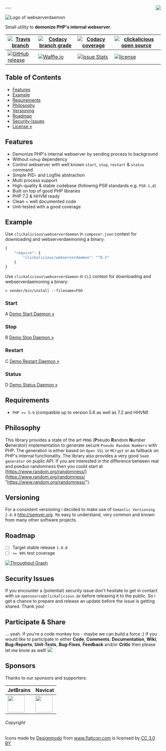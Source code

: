 <img src="https://avatars2.githubusercontent.com/u/514566?v=3&u=4615dfc4970d93dea5d3eaf996b7903ee6e24e20&s=140" align="right" />
---

![Logo of webserverdaemon](docs/logo-large.png)

Small utility to **demonize PHP's internal webserver**.

| [![Travis branch](https://img.shields.io/travis/clickalicious/webserverdaemon/master.svg)](https://travis-ci.org/clickalicious/webserverdaemon) 	| [![Codacy branch grade](https://img.shields.io/codacy/grade/8c129b9effb64446a8d2d30eaf305679/master.svg)](https://www.codacy.com/app/clickalicious/webserverdaemon?utm_source=github.com&utm_medium=referral&utm_content=clickalicious/webserverdaemon&utm_campaign=Badge_Grade) 	| [![Codacy coverage](https://img.shields.io/codacy/coverage/c73c519d18dd4d6ca703271b4d5faccf.svg)](https://www.codacy.com/app/clickalicious/webserverdaemon?utm_source=github.com&utm_medium=referral&utm_content=clickalicious/webserverdaemon&utm_campaign=Badge_Grade) 	| [![clickalicious open source](https://img.shields.io/badge/clickalicious-open--source-green.svg?style=flat)](https://www.clickalicious.de/) 	|
|---	|---	|---	|---	|
| [![GitHub release](https://img.shields.io/github/release/clickalicious/webserverdaemon.svg?style=flat)](https://github.com/clickalicious/webserverdaemon/releases) 	| [![Waffle.io](https://img.shields.io/waffle/label/clickalicious/webserverdaemon/in%20progress.svg)](https://waffle.io/clickalicious/webserverdaemon)  	| [![Issue Stats](https://img.shields.io/issuestats/i/github/clickalicious/webserverdaemon.svg)](https://github.com/clickalicious/webserverdaemon/issues) 	| [![license](https://img.shields.io/github/license/mashape/apistatus.svg)](https://opensource.org/licenses/MIT)  	|


## Table of Contents

- [Features](#features)
- [Example](#example)
- [Requirements](#requirements)
- [Philosophy](#philosophy)
- [Versioning](#versioning)
- [Roadmap](#roadmap)
- [Security-Issues](#security-issues)
- [License »](LICENSE)


## Features

 - Demonize PHP's internal webserver by sending process to background
 - Without `nohup` dependency
 - Control webserver with well known `start`, `stop`, `restart` & `status` command
 - Simple PID- and Logfile abstraction
 - Multi process support
 - High-quality & stable codebase (following PSR standards e.g. `PSR-1,4`)
 - Built on top of good PHP libraries
 - PHP 7.2 & HHVM ready
 - Clean + well documented code
 - Unit-tested with a good coverage


## Example

Use `clickalicious\webserverdaemon` in `composer.json` context for downloading and webserverdaemoning a binary:
```js
{
    "require": {
        "clickalicious/webserverdaemon": "^0.1"
    }
}
```

Use `clickalicious\webserverdaemon` in `CLI` context for downloading and webserverdaemoning a binary:
```shell
> vendor/bin/install --filename=FOO
```

### Start
A
[Demo Start Daemon »](demo/start.php)

### Stop
B
[Demo Stop Daemon »](demo/stop.php)

### Restart
C
[Demo Restart Daemon »](demo/restart.php)

### Status
D
[Demo Status Daemon »](demo/status.php)


## Requirements

 - `PHP >= 5.6` (compatible up to version 5.6 as well as 7.2 and HHVM)


## Philosophy

This library provides a state of the art `PRNG` (**P**seudo **R**andom **N**umber **G**enerator) implementation to generate secure `Pseudo Random Numbers` with PHP. The generation is either based on `Open SSL` or `MCrypt` or as fallback on PHP's internal functionality. The library also provides a very good `Seed generator` on puplic API. If you are interested in the difference between real and pseduo randomness then you could start at [https://www.random.org/randomness/](https://www.random.org/randomness/ "https://www.random.org/randomness/").


## Versioning

For a consistent versioning i decided to make use of `Semantic Versioning 2.0.0` http://semver.org. Its easy to understand, very common and known from many other software projects.


## Roadmap

- [ ] Target stable release `1.0.0`
- [ ] `>= 90%` test coverage

[![Throughput Graph](https://graphs.waffle.io/clickalicious/webserverdaemon/throughput.svg)](https://waffle.io/clickalicious/webserverdaemon/metrics)


## Security Issues

If you encounter a (potential) security issue don't hesitate to get in contact with us `opensource@clickalicious.de` before releasing it to the public. So i get a chance to prepare and release an update before the issue is getting shared. Thank you!


## Participate & Share

... yeah. If you're a code monkey too - maybe we can build a force ;) If you would like to participate in either **Code**, **Comments**, **Documentation**, **Wiki**, **Bug-Reports**, **Unit-Tests**, **Bug-Fixes**, **Feedback** and/or **Critic** then please let me know as well!
<a href="https://twitter.com/intent/tweet?hashtags=&original_referer=http%3A%2F%2Fgithub.com%2F&text=Rng%20-%20Random%20number%20generator%20for%20PHP%20%40phpfluesterer%20%23Rng%20%23php%20https%3A%2F%2Fgithub.com%2Fclickalicious%2FRng&tw_p=tweetbutton" target="_blank">
  <img src="http://jpillora.com/github-twitter-button/img/tweet.png"></img>
</a>

## Sponsors

Thanks to our sponsors and supporters:

| JetBrains | Navicat |
|---|---|
| <a href="https://www.jetbrains.com/phpstorm/" title="PHP IDE :: JetBrains PhpStorm" target="_blank"><img src="https://resources.jetbrains.com/assets/media/open-graph/jetbrains_250x250.png" height="55"></img></a> | <a href="http://www.navicat.com/" title="Navicat GUI - DB GUI-Admin-Tool for MySQL, MariaDB, SQL Server, SQLite, Oracle & PostgreSQL" target="_blank"><img src="http://upload.wikimedia.org/wikipedia/en/9/90/PremiumSoft_Navicat_Premium_Logo.png" height="55" /></a>  |


###### Copyright
<div>Icons made by <a href="http://www.flaticon.com/authors/designmodo" title="Designmodo">Designmodo</a> from <a href="http://www.flaticon.com" title="Flaticon">www.flaticon.com</a> is licensed by <a href="http://creativecommons.org/licenses/by/3.0/" title="Creative Commons BY 3.0" target="_blank">CC 3.0 BY</a></div>
